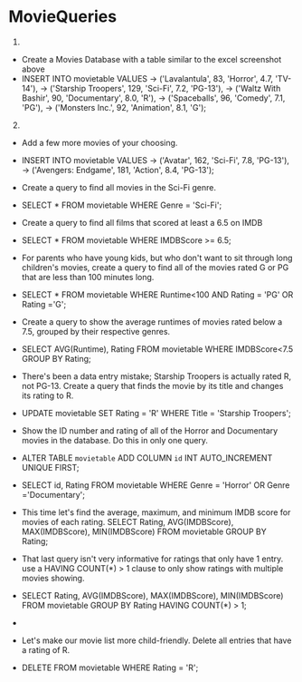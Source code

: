 # MovieQueries
1.
- Create a Movies Database with a table similar to the excel screenshot above
- INSERT INTO movietable VALUES
    -> ('Lavalantula', 83, 'Horror', 4.7, 'TV-14'),
    -> ('Starship Troopers', 129, 'Sci-Fi', 7.2, 'PG-13'),
    -> ('Waltz With Bashir', 90, 'Documentary', 8.0, 'R'),
    -> ('Spaceballs', 96, 'Comedy', 7.1, 'PG'),
    ->  ('Monsters Inc.', 92, 'Animation', 8.1, 'G');


2.
- Add a few more movies of your choosing.
- INSERT INTO movietable VALUES
    -> ('Avatar', 162, 'Sci-Fi', 7.8, 'PG-13'),
    -> ('Avengers: Endgame', 181, 'Action', 8.4, 'PG-13');



- Create a query to find all movies in the Sci-Fi genre.
- SELECT * FROM movietable WHERE Genre = 'Sci-Fi';



- Create a query to find all films that scored at least a 6.5 on IMDB
- SELECT * FROM movietable WHERE IMDBScore >= 6.5;



- For parents who have young kids, but who don't want to sit through long children's movies, create a query to find all of the movies rated G or PG that are less than 100 minutes long.
- SELECT * FROM movietable WHERE Runtime<100 AND Rating = 'PG' OR Rating ='G';



- Create a query to show the average runtimes of movies rated below a 7.5, grouped by their respective genres.
- SELECT AVG(Runtime), Rating FROM movietable WHERE IMDBScore<7.5 GROUP BY Rating;



- There's been a data entry mistake; Starship Troopers is actually rated R, not PG-13. Create a query that finds the movie by its title and changes its rating to R.
-  UPDATE movietable SET Rating = 'R' WHERE Title = 'Starship Troopers';



- Show the ID number and rating of all of the Horror and Documentary movies in the database. Do this in only one query.
- ALTER TABLE `movietable` ADD COLUMN `id` INT AUTO_INCREMENT UNIQUE FIRST;
- SELECT id, Rating FROM movietable WHERE Genre = 'Horror' OR Genre ='Documentary';



- This time let's find the average, maximum, and minimum IMDB score for movies of each rating.
SELECT Rating, AVG(IMDBScore), MAX(IMDBScore), MIN(IMDBScore) FROM movietable GROUP BY Rating;



- That last query isn't very informative for ratings that only have 1 entry. use a HAVING COUNT(*) > 1 clause to only show ratings with multiple movies showing.
- SELECT Rating, AVG(IMDBScore), MAX(IMDBScore), MIN(IMDBScore) FROM movietable GROUP BY Rating HAVING COUNT(*) > 1;


- 
- Let's make our movie list more child-friendly. Delete all entries that have a rating of R.
-  DELETE FROM movietable WHERE Rating = 'R';
